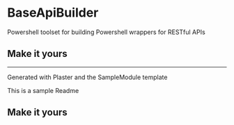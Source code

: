 # BaseApiBuilder

Powershell toolset for building Powershell wrappers for RESTful APIs

## Make it yours

---
Generated with Plaster and the SampleModule template


This is a sample Readme

## Make it yours
